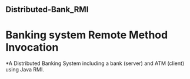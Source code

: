 ##  Distributed-Bank_RMI

#  Banking system Remote Method Invocation

*A Distributed Banking System including a bank (server) and ATM (client) using Java RMI.
